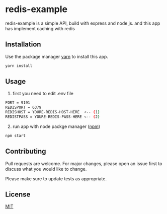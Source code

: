 # redis-example

redis-example is a simple API, build with express and node js. and this app has implement caching with redis

## Installation

Use the package manager [yarn](https://classic.yarnpkg.com/en/docs/install/#debian-stable) to install this app.

```bash
yarn install
```

## Usage

1. first you need to edit .env file
```sh
PORT = 9191
REDISPORT = 6379
REDISHOST = YOURE-REDIS-HOST-HERE  <-- (1)
REDISTPASS = YOURE-REDIS-PASS-HERE <-- (2)
```

2. run app with node packge manager ([npm](https://classic.yarnpkg.com/en/docs/install/#debian-stable))

```sh
npm start
```

## Contributing
Pull requests are welcome. For major changes, please open an issue first to discuss what you would like to change.

Please make sure to update tests as appropriate.

## License
[MIT](https://choosealicense.com/licenses/mit/)
